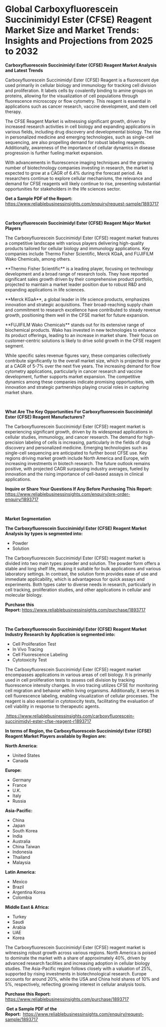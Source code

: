 <p><h1>Global Carboxyfluorescein Succinimidyl Ester (CFSE) Reagent Market Size and Market Trends: Insights and Projections from 2025 to 2032</h1></p><p><strong>Carboxyfluorescein Succinimidyl Ester (CFSE) Reagent Market Analysis and Latest Trends</strong></p>
<p><p>Carboxyfluorescein Succinimidyl Ester (CFSE) Reagent is a fluorescent dye used primarily in cellular biology and immunology for tracking cell division and proliferation. It labels cells by covalently binding to amine groups on proteins, allowing for the visualization of cell populations through fluorescence microscopy or flow cytometry. This reagent is essential in applications such as cancer research, vaccine development, and stem cell therapy.</p><p>The CFSE Reagent Market is witnessing significant growth, driven by increased research activities in cell biology and expanding applications in various fields, including drug discovery and developmental biology. The rise in personalized medicine and emerging technologies, such as single-cell sequencing, are also propelling demand for robust labeling reagents. Additionally, awareness of the importance of cellular dynamics in disease progression is further fueling market expansion. </p><p>With advancements in fluorescence imaging techniques and the growing number of biotechnology companies investing in research, the market is expected to grow at a CAGR of 6.4% during the forecast period. As researchers continue to explore cellular mechanisms, the relevance and demand for CFSE reagents will likely continue to rise, presenting substantial opportunities for stakeholders in the life sciences sector.</p></p>
<p><strong>Get a Sample PDF of the Report:&nbsp;</strong> <a href="https://www.reliablebusinessinsights.com/enquiry/request-sample/1893717?utm_campaign=115&utm_medium=2&utm_source=Github&utm_content=ia&utm_term=15042025&utm_id=carboxyfluorescein-succinimidyl-ester-cfse-reagent">https://www.reliablebusinessinsights.com/enquiry/request-sample/1893717</a></p>
<p>&nbsp;</p>
<p><strong>Carboxyfluorescein Succinimidyl Ester (CFSE) Reagent Major Market Players</strong></p>
<p><p>The Carboxyfluorescein Succinimidyl Ester (CFSE) reagent market features a competitive landscape with various players delivering high-quality products tailored for cellular biology and immunology applications. Key companies include Thermo Fisher Scientific, Merck KGaA, and FUJIFILM Wako Chemicals, among others.</p><p>**Thermo Fisher Scientific** is a leading player, focusing on technology development and a broad range of research tools. They have reported significant sales growth driven by their comprehensive product portfolio, projected to maintain a market leader position due to robust R&D and expanding applications in life sciences.</p><p>**Merck KGaA**, a global leader in life science products, emphasizes innovation and strategic acquisitions. Their broad-reaching supply chain and commitment to research excellence have contributed to steady revenue growth, positioning them well in the CFSE market for future expansion.</p><p>**FUJIFILM Wako Chemicals** stands out for its extensive range of biochemical products. Wako has invested in new technologies to enhance its product offerings, leading to an increase in market share. Their focus on customer-centric solutions is likely to drive solid growth in the CFSE reagent segment.</p><p>While specific sales revenue figures vary, these companies collectively contribute significantly to the overall market size, which is projected to grow at a CAGR of 5-7% over the next five years. The increasing demand for flow cytometry applications, particularly in cancer research and vaccine development, further supports market expansion. The competitive dynamics among these companies indicate promising opportunities, with innovation and strategic partnerships playing crucial roles in capturing market share.</p></p>
<p>&nbsp;</p>
<p><strong>What Are The Key Opportunities For Carboxyfluorescein Succinimidyl Ester (CFSE) Reagent Manufacturers?</strong></p>
<p><p>The Carboxyfluorescein Succinimidyl Ester (CFSE) reagent market is experiencing significant growth, driven by its widespread applications in cellular studies, immunology, and cancer research. The demand for high-precision labeling of cells is increasing, particularly in the fields of drug discovery and personalized medicine. Emerging technologies such as single-cell sequencing are anticipated to further boost CFSE use. Key regions driving market growth include North America and Europe, with increasing investments in biotech research. The future outlook remains positive, with projected CAGR surpassing industry averages, fueled by innovation and the rising importance of cell-based assays in clinical applications.</p></p>
<p><strong>Inquire or Share Your Questions If Any Before Purchasing This Report:</strong> <a href="https://www.reliablebusinessinsights.com/enquiry/pre-order-enquiry/1893717?utm_campaign=115&utm_medium=2&utm_source=Github&utm_content=ia&utm_term=15042025&utm_id=carboxyfluorescein-succinimidyl-ester-cfse-reagent">https://www.reliablebusinessinsights.com/enquiry/pre-order-enquiry/1893717</a></p>
<p>&nbsp;</p>
<p><strong>Market Segmentation</strong></p>
<p><strong>The Carboxyfluorescein Succinimidyl Ester (CFSE) Reagent Market Analysis by types is segmented into:</strong></p>
<p><ul><li>Powder</li><li>Solution</li></ul></p>
<p><p>The Carboxyfluorescein Succinimidyl Ester (CFSE) reagent market is divided into two main types: powder and solution. The powder form offers a stable and long shelf life, making it suitable for bulk applications and various laboratory settings. In contrast, the solution form provides ease of use and immediate applicability, which is advantageous for quick assays and experiments. Both types cater to diverse needs in research, particularly in cell tracking, proliferation studies, and other applications in cellular and molecular biology.</p></p>
<p><strong>Purchase this Report:&nbsp;</strong><a href="https://www.reliablebusinessinsights.com/purchase/1893717?utm_campaign=115&utm_medium=2&utm_source=Github&utm_content=ia&utm_term=15042025&utm_id=carboxyfluorescein-succinimidyl-ester-cfse-reagent">https://www.reliablebusinessinsights.com/purchase/1893717</a></p>
<p>&nbsp;</p>
<p><strong>The Carboxyfluorescein Succinimidyl Ester (CFSE) Reagent Market Industry Research by Application is segmented into:</strong></p>
<p><ul><li>Cell Proliferation Test</li><li>In Vivo Tracing</li><li>Cell Fluorescence Labeling</li><li>Cytotoxicity Test</li></ul></p>
<p><p>The Carboxyfluorescein Succinimidyl Ester (CFSE) reagent market encompasses applications in various areas of cell biology. It is primarily used in cell proliferation tests to assess cell division by tracking fluorescence intensity changes. In vivo tracing utilizes CFSE for monitoring cell migration and behavior within living organisms. Additionally, it serves in cell fluorescence labeling, enabling visualization of cellular processes. The reagent is also essential in cytotoxicity tests, facilitating the evaluation of cell viability in response to therapeutic agents.</p></p>
<p><a href="https://www.reliablebusinessinsights.com/carboxyfluorescein-succinimidyl-ester-cfse-reagent-r1893717?utm_campaign=115&utm_medium=2&utm_source=Github&utm_content=ia&utm_term=15042025&utm_id=carboxyfluorescein-succinimidyl-ester-cfse-reagent">&nbsp;https://www.reliablebusinessinsights.com/carboxyfluorescein-succinimidyl-ester-cfse-reagent-r1893717</a></p>
<p><strong>In terms of Region, the Carboxyfluorescein Succinimidyl Ester (CFSE) Reagent Market Players available by Region are:</strong></p>
<p>
    <p> <strong> North America: </strong>
        <ul>
            <li>United States</li>
            <li>Canada</li>
        </ul>
        </p> 
    <p> <strong> Europe: </strong>
        <ul>
            <li>Germany</li>
            <li>France</li>
            <li>U.K.</li>
            <li>Italy</li>
            <li>Russia</li>
        </ul>
        </p> 
    <p> <strong> Asia-Pacific: </strong>
        <ul>
            <li>China</li>
            <li>Japan</li>
            <li>South Korea</li>
            <li>India</li>
            <li>Australia</li>
            <li>China Taiwan</li>
            <li>Indonesia</li>
            <li>Thailand</li>
            <li>Malaysia</li>
        </ul>
        </p> 
    <p> <strong> Latin America: </strong>
        <ul>
            <li>Mexico</li>
            <li>Brazil</li>
            <li>Argentina Korea</li>
            <li>Colombia</li>
        </ul>
        </p> 
    <p> <strong> Middle East & Africa: </strong>
        <ul>
            <li>Turkey</li>
            <li>Saudi</li>
            <li>Arabia</li>
            <li>UAE</li>
            <li>Korea</li>
        </ul>
    </p>
    </p>
<p><p>The Carboxyfluorescein Succinimidyl Ester (CFSE) reagent market is witnessing robust growth across various regions. North America is poised to dominate the market with a share of approximately 40%, driven by advanced research facilities and increasing adoption in cellular biology studies. The Asia-Pacific region follows closely with a valuation of 25%, supported by rising investments in biotechnological research. Europe accounts for around 20%, while the USA and China hold shares of 10% and 5%, respectively, reflecting growing interest in cellular analysis tools.</p></p>
<p><strong>Purchase this Report: </strong><a href="https://www.reliablebusinessinsights.com/purchase/1893717?utm_campaign=115&utm_medium=2&utm_source=Github&utm_content=ia&utm_term=15042025&utm_id=carboxyfluorescein-succinimidyl-ester-cfse-reagent">https://www.reliablebusinessinsights.com/purchase/1893717</a></p>
<p>&nbsp;<strong>Get a Sample PDF of the Report:&nbsp;&nbsp;</strong><a href="https://www.reliablebusinessinsights.com/enquiry/request-sample/1893717?utm_campaign=115&utm_medium=2&utm_source=Github&utm_content=ia&utm_term=15042025&utm_id=carboxyfluorescein-succinimidyl-ester-cfse-reagent">https://www.reliablebusinessinsights.com/enquiry/request-sample/1893717</a></p>
<p><strong></strong></p>
<p><p></p><p></p><p></p></p>